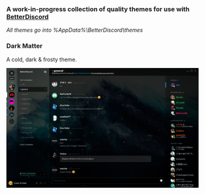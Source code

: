 ### A work-in-progress collection of quality themes for use with [BetterDiscord](https://betterdiscord.net)

*All themes go into %AppData%\BetterDiscord\themes*

### Dark Matter
A cold, dark & frosty theme.

![Alt text](/dm-ss.png?raw=true "Optional Title")
